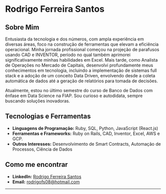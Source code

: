 # Rodrigo Ferreira Santos

## Sobre Mim
Entusiasta da tecnologia e dos números, com ampla experiência em diversas áreas, foco na construção de ferramentas que elevam a eficiência operacional. Minha jornada profissional começou na projeção de parafusos usando CAD e INVENTOR, período no qual também aprimorei significativamente minhas habilidades em Excel. Mais tarde, como Analista de Operações no Mercado de Capitais, desenvolvi profundamente meus conhecimentos em tecnologia, incluindo a implementação de sistemas full stack e a adoção de um conceito Data Driven, envolvendo desde a coleta automática de dados até a geração de relatórios para tomada de decisões.

Atualmente, estou no último semestre do curso de Banco de Dados com ênfase em Data Science na FIAP. Sou curioso e autodidata, sempre buscando soluções inovadoras.

## Tecnologias e Ferramentas
- **Linguagens de Programação:** Ruby, SQL, Python, JavaScript (React.js)
- **Ferramentas e Frameworks:** Ruby on Rails, CAD, Inventor, Excel, AWS e GCP.
- **Outros Interesses:** Desenvolvimento de Smart Contracts, Automação de Processos, Ciência de Dados

## Como me encontrar
- **LinkedIn:** [Rodrigo Ferreira Santos](https://www.linkedin.com/in/rodrigo-ferreira-santos-062bb2b9/)
- **Email:** [rodrigofs08@hotmail.com](mailto:rodrigofs08@hotmail.com)

---
